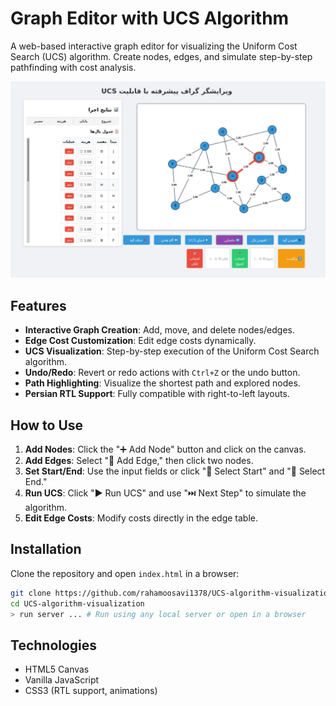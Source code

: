 # Graph Editor with UCS Algorithm

A web-based interactive graph editor for visualizing the Uniform Cost Search (UCS) algorithm. Create nodes, edges, and simulate step-by-step pathfinding with cost analysis.

![Demo Screenshot](./demo-screenshot.jpg) <!-- Add a screenshot later -->

## Features
- **Interactive Graph Creation**: Add, move, and delete nodes/edges.
- **Edge Cost Customization**: Edit edge costs dynamically.
- **UCS Visualization**: Step-by-step execution of the Uniform Cost Search algorithm.
- **Undo/Redo**: Revert or redo actions with `Ctrl+Z` or the undo button.
- **Path Highlighting**: Visualize the shortest path and explored nodes.
- **Persian RTL Support**: Fully compatible with right-to-left layouts.

## How to Use
1. **Add Nodes**: Click the "➕ Add Node" button and click on the canvas.
2. **Add Edges**: Select "🔗 Add Edge," then click two nodes.
3. **Set Start/End**: Use the input fields or click "📍 Select Start" and "🎯 Select End."
4. **Run UCS**: Click "▶️ Run UCS" and use "⏭️ Next Step" to simulate the algorithm.
5. **Edit Edge Costs**: Modify costs directly in the edge table.

## Installation
Clone the repository and open `index.html` in a browser:
```bash
git clone https://github.com/rahamoosavi1378/UCS-algorithm-visualization.git
cd UCS-algorithm-visualization
> run server ... # Run using any local server or open in a browser
```

## Technologies
- HTML5 Canvas
- Vanilla JavaScript
- CSS3 (RTL support, animations)

